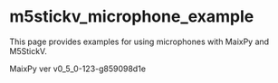 # m5stickv_microphone_example

This page provides examples for using microphones with MaixPy and M5StickV.

MaixPy ver v0_5_0-123-g859098d1e
